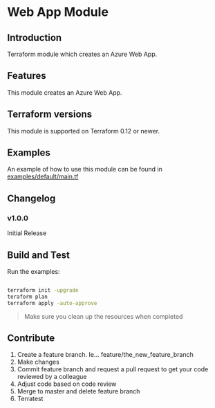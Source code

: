 # Web App Module

## Introduction

 Terraform module which creates an Azure Web App.

## Features

 This module creates an Azure Web App.

## Terraform versions

This module is supported on Terraform 0.12 or newer.

## Examples

An example of how to use this module can be found in [examples/default/main.tf](examples/default/main.tf)

## Changelog

### v1.0.0

Initial Release

## Build and Test

Run the examples:
```bash

terraform init -upgrade
teraform plan
terraform apply -auto-approve
```
> Make sure you clean up the resources when completed

## Contribute

1. Create a feature branch. Ie... feature/the_new_feature_branch
2. Make changes
3. Commit feature branch and request a pull request to get your code reviewed by a colleague
4. Adjust code based on code review
5. Merge to master and delete feature branch
6. Terratest
